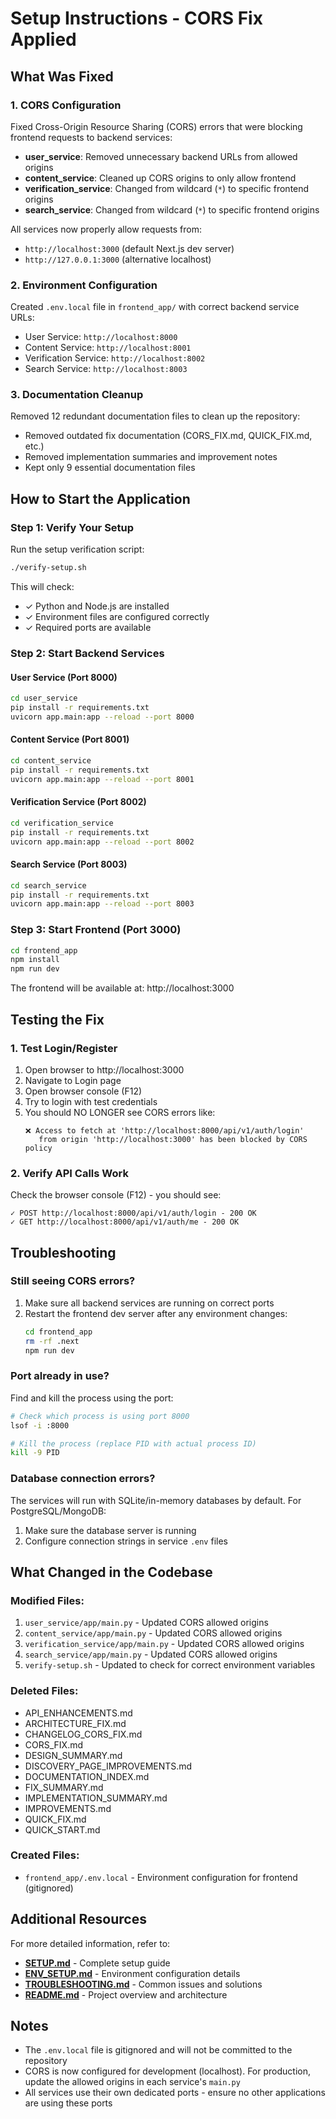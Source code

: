# Setup Instructions - CORS Fix Applied

## What Was Fixed

### 1. CORS Configuration
Fixed Cross-Origin Resource Sharing (CORS) errors that were blocking frontend requests to backend services:

- **user_service**: Removed unnecessary backend URLs from allowed origins
- **content_service**: Cleaned up CORS origins to only allow frontend
- **verification_service**: Changed from wildcard (`*`) to specific frontend origins
- **search_service**: Changed from wildcard (`*`) to specific frontend origins

All services now properly allow requests from:
- `http://localhost:3000` (default Next.js dev server)
- `http://127.0.0.1:3000` (alternative localhost)

### 2. Environment Configuration
Created `.env.local` file in `frontend_app/` with correct backend service URLs:
- User Service: `http://localhost:8000`
- Content Service: `http://localhost:8001`
- Verification Service: `http://localhost:8002`
- Search Service: `http://localhost:8003`

### 3. Documentation Cleanup
Removed 12 redundant documentation files to clean up the repository:
- Removed outdated fix documentation (CORS_FIX.md, QUICK_FIX.md, etc.)
- Removed implementation summaries and improvement notes
- Kept only 9 essential documentation files

## How to Start the Application

### Step 1: Verify Your Setup
Run the setup verification script:
```bash
./verify-setup.sh
```

This will check:
- ✓ Python and Node.js are installed
- ✓ Environment files are configured correctly
- ✓ Required ports are available

### Step 2: Start Backend Services

#### User Service (Port 8000)
```bash
cd user_service
pip install -r requirements.txt
uvicorn app.main:app --reload --port 8000
```

#### Content Service (Port 8001)
```bash
cd content_service
pip install -r requirements.txt
uvicorn app.main:app --reload --port 8001
```

#### Verification Service (Port 8002)
```bash
cd verification_service
pip install -r requirements.txt
uvicorn app.main:app --reload --port 8002
```

#### Search Service (Port 8003)
```bash
cd search_service
pip install -r requirements.txt
uvicorn app.main:app --reload --port 8003
```

### Step 3: Start Frontend (Port 3000)
```bash
cd frontend_app
npm install
npm run dev
```

The frontend will be available at: http://localhost:3000

## Testing the Fix

### 1. Test Login/Register
1. Open browser to http://localhost:3000
2. Navigate to Login page
3. Open browser console (F12)
4. Try to login with test credentials
5. You should NO LONGER see CORS errors like:
   ```
   ❌ Access to fetch at 'http://localhost:8000/api/v1/auth/login' 
      from origin 'http://localhost:3000' has been blocked by CORS policy
   ```

### 2. Verify API Calls Work
Check the browser console (F12) - you should see:
```
✓ POST http://localhost:8000/api/v1/auth/login - 200 OK
✓ GET http://localhost:8000/api/v1/auth/me - 200 OK
```

## Troubleshooting

### Still seeing CORS errors?
1. Make sure all backend services are running on correct ports
2. Restart the frontend dev server after any environment changes:
   ```bash
   cd frontend_app
   rm -rf .next
   npm run dev
   ```

### Port already in use?
Find and kill the process using the port:
```bash
# Check which process is using port 8000
lsof -i :8000

# Kill the process (replace PID with actual process ID)
kill -9 PID
```

### Database connection errors?
The services will run with SQLite/in-memory databases by default. For PostgreSQL/MongoDB:
1. Make sure the database server is running
2. Configure connection strings in service `.env` files

## What Changed in the Codebase

### Modified Files:
1. `user_service/app/main.py` - Updated CORS allowed origins
2. `content_service/app/main.py` - Updated CORS allowed origins
3. `verification_service/app/main.py` - Updated CORS allowed origins
4. `search_service/app/main.py` - Updated CORS allowed origins
5. `verify-setup.sh` - Updated to check for correct environment variables

### Deleted Files:
- API_ENHANCEMENTS.md
- ARCHITECTURE_FIX.md
- CHANGELOG_CORS_FIX.md
- CORS_FIX.md
- DESIGN_SUMMARY.md
- DISCOVERY_PAGE_IMPROVEMENTS.md
- DOCUMENTATION_INDEX.md
- FIX_SUMMARY.md
- IMPLEMENTATION_SUMMARY.md
- IMPROVEMENTS.md
- QUICK_FIX.md
- QUICK_START.md

### Created Files:
- `frontend_app/.env.local` - Environment configuration for frontend (gitignored)

## Additional Resources

For more detailed information, refer to:
- **[SETUP.md](./SETUP.md)** - Complete setup guide
- **[ENV_SETUP.md](./ENV_SETUP.md)** - Environment configuration details
- **[TROUBLESHOOTING.md](./TROUBLESHOOTING.md)** - Common issues and solutions
- **[README.md](./README.md)** - Project overview and architecture

## Notes

- The `.env.local` file is gitignored and will not be committed to the repository
- CORS is now configured for development (localhost). For production, update the allowed origins in each service's `main.py`
- All services use their own dedicated ports - ensure no other applications are using these ports

